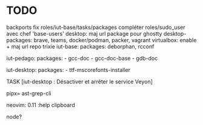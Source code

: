 # TODO

backports
fix roles/iut-base/tasks/packages
compléter roles/sudo_user avec chef 'base-users'
desktop: maj url package pour ghostty
desktop-packages: brave, teams, docker/podman, packer, vagrant
                  virtualbox: enable + maj url repo trixie
iut-base:
  packages: deborphan, rcconf

iut-pedago:
  packages:
      - gcc-doc
      - gcc-doc-base
      - gdb-doc

iut-desktop:
  packages:
      - ttf-mscorefonts-installer

TASK [iut-desktop : Désactiver et arrêter le service Veyon]

pipx= ast-grep-cli

neovim:
  0.11
  :help clipboard

node?
